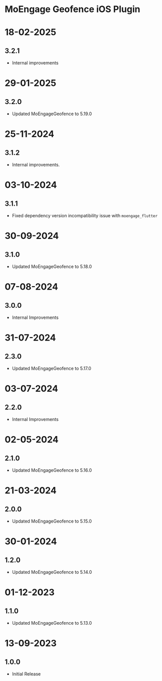 # MoEngage Geofence iOS Plugin

# 18-02-2025

## 3.2.1
- Internal improvements

# 29-01-2025

## 3.2.0
- Updated MoEngageGeofence to 5.19.0
          
# 25-11-2024

## 3.1.2
- Internal improvements.

# 03-10-2024

## 3.1.1
- Fixed dependency version incompatibility issue with `moengage_flutter`

# 30-09-2024

## 3.1.0
- Updated MoEngageGeofence to 5.18.0

# 07-08-2024

## 3.0.0
- Internal Improvements

# 31-07-2024

## 2.3.0
- Updated MoEngageGeofence to 5.17.0

# 03-07-2024

## 2.2.0
- Internal Improvements

# 02-05-2024

## 2.1.0
- Updated MoEngageGeofence to 5.16.0

# 21-03-2024

## 2.0.0
- Updated MoEngageGeofence to 5.15.0

# 30-01-2024

## 1.2.0
- Updated MoEngageGeofence to 5.14.0

# 01-12-2023

## 1.1.0
- Updated MoEngageGeofence to 5.13.0

# 13-09-2023

## 1.0.0
- Initial Release